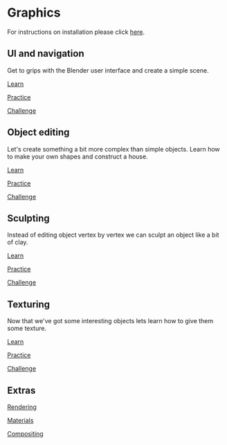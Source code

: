 # Graphics

For instructions on installation please click [here](installation.md).

## UI and navigation
Get to grips with the Blender user interface and create a simple scene.

[Learn](Intro/learn.md)

[Practice](Intro/practice.md)

[Challenge](Intro/challenge.md)

## Object editing
Let's create something a bit more complex than simple objects.
Learn how to make your own shapes and construct a house.

[Learn](Editing/learn.md)

[Practice](Editing/practice.md)

[Challenge](Editing/challenge.md)

## Sculpting
Instead of editing object vertex by vertex we can sculpt an object like a bit of clay.

[Learn](Sculpting/learn.md)

[Practice](Sculpting/practice.md)

[Challenge](Sculpting/challenge.md)

## Texturing
Now that we've got some interesting objects lets learn how to give them some texture.

[Learn](Texturing/learn.md)

[Practice](Texturing/practice.md)

[Challenge](Texturing/challenge.md)

## Extras

[Rendering](Rendering/learn.md)

[Materials](Rendering/learn.md)

[Compositing](Compositing/learn.md)
